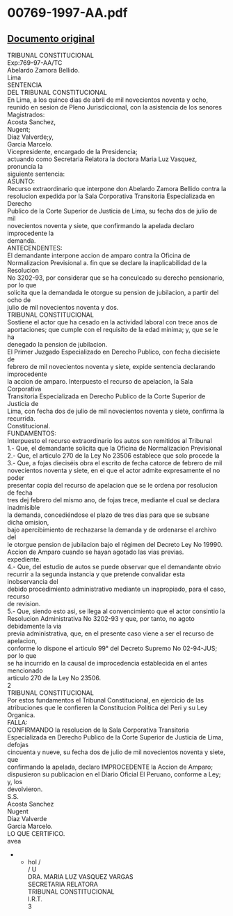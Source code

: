 
00769-1997-AA.pdf
=================
  
[Documento original](https://tc.gob.pe/jurisprudencia/1998/00769-1997-AA.pdf)  
---  
TRIBUNAL CONSTITUCIONAL  
Exp:769-97-AA/TC  
Abelardo Zamora Bellido.  
Lima  
SENTENCIA  
DEL TRIBUNAL CONSTITUCIONAL  
En Lima, a los quince dias de abril de mil novecientos noventa y ocho,  
reunido en sesion de Pleno Jurisdiccional, con la asistencia de los senores  
Magistrados:  
Acosta Sanchez,  
Nugent;  
Diaz Valverde;y,  
Garcia Marcelo.  
Vicepresidente, encargado de la Presidencia;  
actuando como Secretaria Relatora la doctora Maria Luz Vasquez, pronuncia la  
siguiente sentencia:  
ASUNTO:  
Recurso extraordinario que interpone don Abelardo Zamora Bellido contra la  
resolucion expedida por la Sala Corporativa Transitoria Especializada en Derecho  
Publico de la Corte Superior de Justicia de Lima, su fecha dos de julio de mil  
novecientos noventa y siete, que confirmando la apelada declaro improcedente la  
demanda.  
ANTECENDENTES:  
El demandante interpone accion de amparo contra la Oficina de  
Normalizacion Previsional a. fin que se declare la inaplicabilidad de la Resolucion  
No 3202-93, por considerar que se ha conculcado su derecho pensionario, por lo que  
solicita que la demandada le otorgue su pension de jubilacion, a partir del ocho de  
julio de mil novecientos noventa y dos.  
TRIBUNAL CONSTITUCIONAL  
Sostiene el actor que ha cesado en la actividad laboral con trece anos de  
aportaciones; que cumple con el requisito de la edad minima; y, que se le ha  
denegado la pension de jubilacion.  
El Primer Juzgado Especializado en Derecho Publico, con fecha diecisiete de  
febrero de mil novecientos noventa y siete, expide sentencia declarando improcedente  
la accion de amparo. Interpuesto el recurso de apelacion, la Sala Corporativa  
Transitoria Especializada en Derecho Publico de la Corte Superior de Justicia de  
Lima, con fecha dos de julio de mil novecientos noventa y siete, confirma la  
recurrida.  
Constitucional.  
FUNDAMENTOS:  
Interpuesto el recurso extraordinario los autos son remitidos al Tribunal  
1.- Que, el demandante solicita que la Oficina de Normalizacion Previsional  
2.- Que, el articulo 270 de la Ley No 23506 establece que solo procede la  
3.- Que, a fojas dieciséis obra el escrito de fecha catorce de febrero de mil  
novecientos noventa y siete, en el que el actor admite expresamente el no poder  
presentar copia del recurso de apelacion que se le ordena por resolucion de fecha  
tres dej febrero del mismo ano, de fojas trece, mediante el cual se declara inadmisible  
la demanda, concediéndose el plazo de tres dias para que se subsane dicha omision,  
bajo apercibimiento de rechazarse la demanda y de ordenarse el archivo del  
le otorgue pension de jubilacion bajo el régimen del Decreto Ley No 19990.  
Accion de Amparo cuando se hayan agotado las vias previas.  
expediente.  
4.- Que, del estudio de autos se puede observar que el demandante obvio  
recurrir a la segunda instancia y que pretende convalidar esta inobservancia del  
debido procedimiento administrativo mediante un inapropiado, para el caso, recurso  
de revision.  
5.- Que, siendo esto asi, se llega al convencimiento que el actor consintio la  
Resolucion Administrativa No 3202-93 y que, por tanto, no agoto debidamente la via  
previa administrativa, que, en el presente caso viene a ser el recurso de apelacion,  
conforme lo dispone el articulo 99° del Decreto Supremo No 02-94-JUS; por lo que  
se ha incurrido en la causal de improcedencia establecida en el antes mencionado  
articulo 270 de la Ley No 23506.  
2  
TRIBUNAL CONSTITUCIONAL  
Por estos fundamentos el Tribunal Constitucional, en ejercicio de las  
atribuciones que le confieren la Constitucion Politica del Peri y su Ley Organica.  
FALLA:  
CONFIRMANDO la resolucion de la Sala Corporativa Transitoria  
Especializada en Derecho Publico de la Corte Superior de Justicia de Lima, defojas  
cincuenta y nueve, su fecha dos de julio de mil novecientos noventa y siete, que  
confirmando la apelada, declaro IMPROCEDENTE la Accion de Amparo;  
dispusieron su publicacion en el Diario Oficial El Peruano, conforme a Ley; y, los  
devolvieron.  
S.S.  
Acosta Sanchez  
Nugent  
Diaz Valverde  
Garcia Marcelo.  
LO QUE CERTIFICO.  
avea  
- - hol /  
/ U  
DRA. MARIA LUZ VASQUEZ VARGAS  
SECRETARIA RELATORA  
TRIBUNAL CONSTITUCIONAL  
I.R.T.  
3